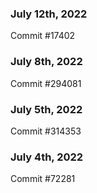 ### July 12th, 2022

Commit #17402

### July 8th, 2022

Commit #294081

### July 5th, 2022

Commit #314353


### July 4th, 2022

Commit #72281
